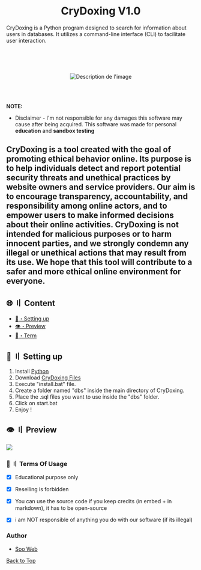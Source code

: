 <h1 align="center">
  CryDoxing V1.0
</h1>

CryDoxing is a Python program designed to search for information about users in databases. It utilizes a command-line interface (CLI) to facilitate user interaction.

<br><br><br>
<p align="center">
  <img src="https://upload.wikimedia.org/wikipedia/commons/thumb/f/f8/Stylized_uwu_emoticon.svg/440px-Stylized_uwu_emoticon.svg.png" alt="Description de l'image">
</p>

<br><br>


**NOTE:** 
- Disclaimer -
I'm not responsible for any damages this software may cause after being acquired. 
This software was made for personal **education** and **sandbox testing**


CryDoxing is a tool created with the goal of promoting ethical behavior online. Its purpose is to help individuals detect and report potential security threats and unethical practices by website owners and service providers. Our aim is to encourage transparency, accountability, and responsibility among online actors, and to empower users to make informed decisions about their online activities. CryDoxing is not intended for malicious purposes or to harm innocent parties, and we strongly condemn any illegal or unethical actions that may result from its use. We hope that this tool will contribute to a safer and more ethical online environment for everyone.
---


## <a id="content"></a>🌐 〢 Content
- [🎉・Setting up](#setup)
- [👁️・Preview](#preview)
- [💼・Term](#terms)




## <a id="setup"></a> 📁 〢 Setting up
1. Install [Python](https://www.python.org/ftp/python/3.10.0/python-3.10.0-amd64.exe)
2. Download [CryDoxing Files](https://github.com/spaso1337/crydoxing/archive/refs/heads/main.zip)
3. Execute "install.bat" file.
4. Create a folder named "dbs" inside the main directory of CryDoxing.
5. Place the .sql files you want to use inside the "dbs" folder.
6. Click on start.bat
7. Enjoy !


## <a id="preview"></a>👁️ 〢 Preview
![](https://i.ibb.co/Rjw55Y9/crazydoxing.gif)




### <a id="terms"></a>💼 〢 Terms Of Usage
- [x] Educational purpose only
- [x] Reselling is forbidden
- [x] You can use the source code if you keep credits (in embed + in markdown), it has to be open-source
- [x] i am NOT responsible of anything you do with our software (if its illegal)


### Author
- [Soo Web](https://github.com/OupsSoo)



<a href=#top>Back to Top</a></p>
